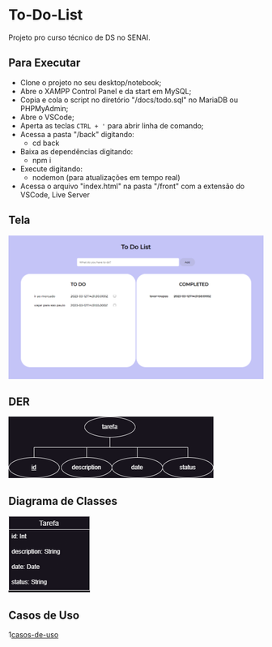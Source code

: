 # To-Do-List
Projeto pro curso técnico de DS no SENAI.

## Para Executar
- Clone o projeto no seu desktop/notebook;
- Abre o XAMPP Control Panel e da start em MySQL;
- Copia e cola o script no diretório "/docs/todo.sql" no MariaDB ou PHPMyAdmin;
- Abre o VSCode;
- Aperta as teclas `CTRL + '` para abrir linha de comando;
- Acessa a pasta "/back" digitando:
    - cd back
- Baixa as dependências digitando:
    - npm i
- Execute digitando:
    - nodemon (para atualizações em tempo real)
- Acessa o arquivo "index.html" na pasta "/front" com a extensão do VSCode, Live Server

## Tela
![tela index](./docs/assets/readme/tela-index.png)

## DER
![DER](/docs/assets/readme/DER.png)

## Diagrama de Classes
![diagrama](/docs/assets/readme/diagrama.png)

## Casos de Uso
1[casos-de-uso](/docs/assets/readme/casos-de-uso.png)